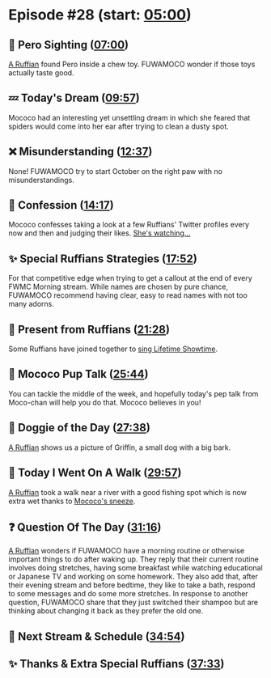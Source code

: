 # Episode #28 (start: [05:00](https://youtu.be/gwjuPSwi2Ho?t=05m00s))

## 👀 Pero Sighting ([07:00](https://youtu.be/gwjuPSwi2Ho?t=07m00s))

[A Ruffian](https://twitter.com/ThiemkeAndreas/status/1707068904848162865) found Pero inside a chew toy. FUWAMOCO wonder if those toys actually taste good.

## 💤 Today's Dream ([09:57](https://youtu.be/gwjuPSwi2Ho?t=09m57s))

Mococo had an interesting yet unsettling dream in which she feared that spiders would come into her ear after trying to clean a dusty spot.

## ❌ Misunderstanding ([12:37](https://youtu.be/gwjuPSwi2Ho?t=12m37s))

None! FUWAMOCO try to start October on the right paw with no misunderstandings.

## 🙊 Confession ([14:17](https://youtu.be/gwjuPSwi2Ho?t=14m17s))

Mococo confesses taking a look at a few Ruffians' Twitter profiles every now and then and judging their likes. [She's watching…](https://twitter.com/FUWAMOCO_en/status/1709506881713328271)

## ✨ Special Ruffians Strategies ([17:52](https://youtu.be/gwjuPSwi2Ho?t=17m52s))

For that competitive edge when trying to get a callout at the end of every FWMC Morning stream. While names are chosen by pure chance, FUWAMOCO recommend having clear, easy to read names with not too many adorns.

## 🐾 Present from Ruffians ([21:28](https://youtu.be/gwjuPSwi2Ho?t=21m28s))

Some Ruffians have joined together to [sing Lifetime Showtime](https://twitter.com/Ruffian5000/status/1708479258354434288).

## 📣 Mococo Pup Talk ([25:44](https://youtu.be/gwjuPSwi2Ho?t=25m44s))

You can tackle the middle of the week, and hopefully today's pep talk from Moco-chan will help you do that. Mococo believes in you!

## 🐶 Doggie of the Day ([27:38](https://youtu.be/gwjuPSwi2Ho?t=27m38s))

[A Ruffian](https://twitter.com/Sprattacus115/status/1701062999111299503) shows us a picture of Griffin, a small dog with a big bark.

## 🚶 Today I Went On A Walk ([29:57](https://youtu.be/gwjuPSwi2Ho?t=29m57s))

[A Ruffian](https://twitter.com/TeraEtVita/status/1703828403017716177) took a walk near a river with a good fishing spot which is now extra wet thanks to [Mococo's sneeze](https://youtu.be/gwjuPSwi2Ho?t=1816).

## ❓ Question Of The Day ([31:16](https://youtu.be/gwjuPSwi2Ho?t=31m16s))

[A Ruffian](https://twitter.com/debordble/status/1705714338550669601) wonders if FUWAMOCO have a morning routine or otherwise important things to do after waking up. They reply that their current routine involves doing stretches, having some breakfast while watching educational or Japanese TV and working on some homework. They also add that, after their evening stream and before bedtime, they like to take a bath, respond to some messages and do some more stretches. In response to another question, FUWAMOCO share that they just switched their shampoo but are thinking about changing it back as they prefer the old one.

## 📅 Next Stream & Schedule ([34:54](https://youtu.be/gwjuPSwi2Ho?t=34m54s))

## ✨ Thanks & Extra Special Ruffians ([37:33](https://youtu.be/gwjuPSwi2Ho?t=37m33s))
